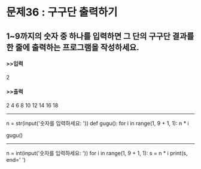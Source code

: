 # 문제36 : 구구단 출력하기

## 1~9까지의 숫자 중 하나를 입력하면 그 단의 구구단 결과를 한 줄에 출력하는 프로그램을 작성하세요.

#### >>입력
2

#### >>출력
2 4 6 8 10 12 14 16 18

----------

n = str(input('숫자를 입력하세요: '))
def gugu():
    for i in range(1, 9 + 1, 1):
        n * i

gugu()

---------------

n = int(input('숫자를 입력하세요: '))
for i in range(1, 9 + 1, 1):
    s = n * i
    print(s, end=' ')